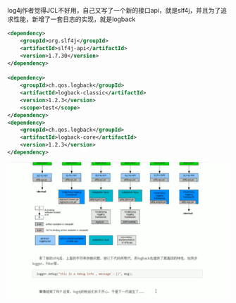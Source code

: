 log4j作者觉得JCL不好用，自己又写了一个新的接口api，就是slf4j，并且为了追求性能，新增了一套日志的实现，就是logback

```xml
<dependency>
    <groupId>org.slf4j</groupId>
    <artifactId>slf4j-api</artifactId>
    <version>1.7.30</version>
</dependency>

<dependency>
    <groupId>ch.qos.logback</groupId>
    <artifactId>logback-classic</artifactId>
    <version>1.2.3</version>
    <scope>test</scope>
</dependency>
<dependency>
    <groupId>ch.qos.logback</groupId>
    <artifactId>logback-core</artifactId>
    <version>1.2.3</version>
</dependency>

```

![image](../../images/Snipaste_2022-07-07_07-25-44.png)